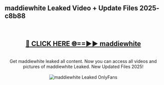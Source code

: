 <h2>maddiewhite Leaked Video + Update Files 2025- c8b88</h2>
<br>
<div align="center">
<h2><a href="https://libra.edu.pl?maddiewhite" rel="nofollow">🔴 CLICK HERE 🌐==►► maddiewhite</a></h2>
<br>
Get maddiewhite leaked all content. Now you can access all videos and pictures of maddiewhite Leaked. New Updated Files 2025!
<br>
<br>
<a href="https://libra.edu.pl?maddiewhite" rel="nofollow" data-target="animated-image.originalLink"><img src="https://i.ibb.co.com/WyWwxjT/player-gif2.gif" alt="maddiewhite Leaked OnlyFans" style="max-width: 100%; display: inline-block;" data-target="animated-image.originalImage"></a>
</div>
<br>